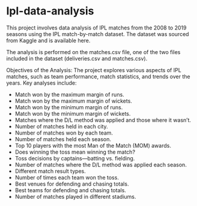 # Ipl-data-analysis
This project involves data analysis of IPL matches from the 2008 to 2019 seasons using the IPL match-by-match dataset. The dataset was sourced from Kaggle and is available here.

The analysis is performed on the matches.csv file, one of the two files included in the dataset (deliveries.csv and matches.csv).

Objectives of the Analysis:
The project explores various aspects of IPL matches, such as team performance, match statistics, and trends over the years. Key analyses include:

- Match won by the maximum margin of runs.
- Match won by the maximum margin of wickets.
- Match won by the minimum margin of runs.
- Match won by the minimum margin of wickets.
- Matches where the D/L method was applied and those where it wasn’t.
- Number of matches held in each city.
- Number of matches won by each team.
- Number of matches held each season.
- Top 10 players with the most Man of the Match (MOM) awards.
- Does winning the toss mean winning the match?
- Toss decisions by captains—batting vs. fielding.
- Number of matches where the D/L method was applied each season.
- Different match result types.
- Number of times each team won the toss.
- Best venues for defending and chasing totals.
- Best teams for defending and chasing totals.
- Number of matches played in different stadiums.
